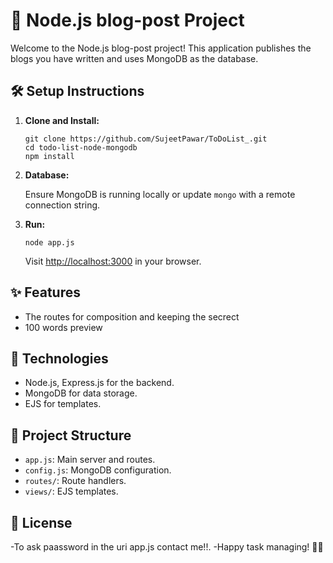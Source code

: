 # 📝 Node.js blog-post  Project

Welcome to the Node.js blog-post project! This application publishes the blogs you have written and uses MongoDB as the database.

## 🛠️ Setup Instructions

<ol>
  <li><strong>Clone and Install:</strong>
    <pre><code>git clone https://github.com/SujeetPawar/ToDoList_.git<br>cd todo-list-node-mongodb<br>npm install</code></pre>
  </li>
  <li><strong>Database:</strong>
    <p>Ensure MongoDB is running locally or update <code>mongo</code> with a remote connection string.</p>
  </li>
  <li><strong>Run:</strong>
    <pre><code>node app.js</code></pre>
    <p>Visit <a href="http://localhost:3000">http://localhost:3000</a> in your browser.</p>
  </li>
</ol>

## ✨ Features

<ul>
  <li>The routes for composition and  keeping the secrect</li>
  <li>100 words preview</li>
</ul>

## 🚀 Technologies

<ul>
  <li>Node.js, Express.js for the backend.</li>
  <li>MongoDB for data storage.</li>
  <li>EJS for templates.</li>
</ul>

## 📂 Project Structure

<ul>
  <li><code>app.js</code>: Main server and routes.</li>
  <li><code>config.js</code>: MongoDB configuration.</li>
  <li><code>routes/</code>: Route handlers.</li>
  <li><code>views/</code>: EJS templates.</li>
</ul>

## 📝 License
-To ask paassword in the uri app.js contact me!!.
-Happy task managing! 🚀📅

